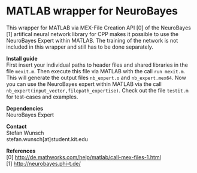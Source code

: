 MATLAB wrapper for NeuroBayes
========

This wrapper for MATLAB via MEX-File Creation API [0] of the NeuroBayes [1] artifical neural network library for CPP makes it possible to use the NeuroBayes Expert within MATLAB. The training of the network is not included in this wrapper and still has to be done separately.

**Install guide**  
First insert your individual paths to header files and shared libraries in the file `mexit.m`. Then execute this file via MATLAB with the call `run mexit.m`. This will generate the output files `nb_expert.o` and `nb_expert.mex64`. Now you can use the NeuroBayes expert within MATLAB via the call `nb_expert(input_vector,filepath_expertise)`. Check out the file `testit.m` for test-cases and examples.

**Dependencies**  
NeuroBayes Expert

**Contact**  
Stefan Wunsch  
stefan.wunsch[at]student.kit.edu

**References**  
[0] http://de.mathworks.com/help/matlab/call-mex-files-1.html  
[1] http://neurobayes.phi-t.de/

